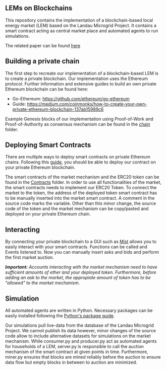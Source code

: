 ## LEMs on Blockchains

This repository contains the implementation of a blockchain-based local energy market (LEM) based on the Landau Microgrid Project. It contains a smart contract acting as central market place and automated agents to run simulations.

The related paper can be found [here](https://www.researchgate.net/publication/344137190_Blockchain-based_local_energy_markets_Decentralized_trading_on_single-board_computers)

## Building a private chain

The first step to recreate our implementation of a blockchain-based LEM is to create a private blockchain. Our implementation uses the Ethereum protocol. Further information and extensive guides to build an own private Ethereum blockchain can be found here:

- Go-Ethereum:  https://github.com/ethereum/go-ethereum
- Guide:        https://medium.com/coinmonks/how-to-create-your-own-private-ethereum-blockchain-137ab15989c6

Example Genesis blocks of our implementation using Proof-of-Work and Proof-of-Authority as consensus mechanism can be found in the [chain](https://github.com/koljahe/LEMs-on-Blockchain/tree/master/Chains) folder.

## Deploying Smart Contracts

There are multiple ways to deploy smart contracts on private Ethereum chains. Following this [guide](https://www.virtualforce.io/blockchain/create-deploy-your-first-smart-contract-on-private-blockchain/), you should be able to deploy our contract on your private Ethereum blockchain.

The smart contracts of the market mechanism and the ERC20 token can be found in the [Contracts](https://github.com/koljahe/LEMs-on-Blockchain/tree/master/Contracts) folder. In order to use all functionalities of the market, the smart contracts needs to implement our ERC20 Token. To connect the market to the token, the address of the deployed token smart contract has to be manually inserted into the market smart contract. A comment in the source code marks the variable.
Other than this minor change, the source code of the token and the market mechanism can be copy/pasted and deployed on your private Ethereum chain.

## Interacting
By connecting your private blockchain to a GUI such as [Mist](https://github.com/ethereum/mist) allows you to easily interact with your smart contracts. Functions can be called and Events listened to. Now you can manually insert asks and bids and perform the first market auction.

***Important:*** *Accounts interacting with the market mechanism need to have sufficient amounts of ether and your deployed token. Furthermore, before adding an ask to the market, the appropiate amount of token has to be "allowed" to the market mechanism.*

## Simulation
All automated agents are written in Python. Necessary packages can be easily installed following the [Python's package guide](https://packaging.python.org/tutorials/installing-packages/).

Our simulations pull live-data from the database of the Landau Microgrid Project. We cannot publish its data however, minor changes of the source code allow to include alternative datasets for simulations on the market mechanism.
While consumer.py and producer.py act as automated agents for households of a LEM, server.py is responsible to call the auction mechanism of the smart contract at given points in time. Furthermore, miner.py ensures that blocks are mined reliably before the auction to ensure data flow but empty blocks in between to auction are minimized.
